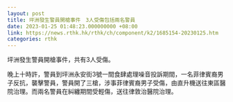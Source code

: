 ```yaml
---
layout: post
title: 坪洲發生警員開槍事件　3人受傷包括兩名警員
date: 2023-01-25 01:48:23.000000000 +08:00
link: https://news.rthk.hk/rthk/ch/component/k2/1685154-20230125.htm
categories: rthk
---
```


坪洲發生警員開槍事件，共有3人受傷。

晚上十時許，警員到坪洲永安街3號一間食肆處理噪音投訴期間，一名菲律賓裔男子反抗，襲擊警員，警員開了三槍，涉事菲律賓裔男子受傷，由直升機送往東區醫院治理。而兩名警員在糾纏期間受輕傷，送往律敦治醫院治理。
